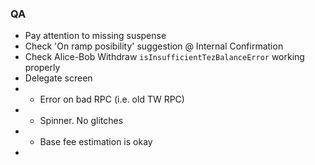 ### QA
- Pay attention to missing suspense
- Check 'On ramp posibility' suggestion @ Internal Confirmation
- Check Alice-Bob Withdraw `isInsufficientTezBalanceError` working properly
- Delegate screen
- - Error on bad RPC (i.e. old TW RPC)
- - Spinner. No glitches
- - Base fee estimation is okay
-
